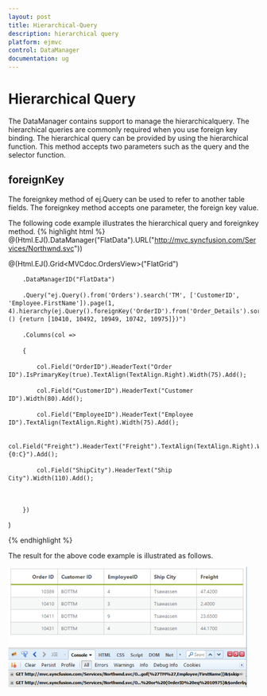 ```yaml
---
layout: post
title: Hierarchical-Query
description: hierarchical query
platform: ejmvc
control: DataManager
documentation: ug
---
```


# Hierarchical Query

The DataManager contains support to manage the hierarchicalquery. The hierarchical queries are commonly required when you use foreign key binding. The hierarchical query can be provided by using the hierarchical function. This method accepts two parameters such as the query and the selector function. 

## foreignKey

The foreignkey method of ej.Query can be used to refer to another table fields. The foreignkey method accepts one parameter, the foreign key value. 

The following code example illustrates the hierarchical query and foreignkey method. 
{% highlight html %}
@(Html.EJ().DataManager("FlatData").URL("http://mvc.syncfusion.com/Services/Northwnd.svc"))



@(Html.EJ().Grid<MVCdoc.OrdersView>("FlatGrid")

        .DataManagerID("FlatData")

        .Query("ej.Query().from('Orders').search('TM', ['CustomerID', 'Employee.FirstName']).page(1, 4).hierarchy(ej.Query().foreignKey('OrderID').from('Order_Details').sortBy('Quantity'),function () {return [10410, 10492, 10949, 10742, 10975]})")

        .Columns(col =>

        {

            col.Field("OrderID").HeaderText("Order ID").IsPrimaryKey(true).TextAlign(TextAlign.Right).Width(75).Add();

            col.Field("CustomerID").HeaderText("Customer ID").Width(80).Add();

            col.Field("EmployeeID").HeaderText("Employee ID").TextAlign(TextAlign.Right).Width(75).Add();

            col.Field("Freight").HeaderText("Freight").TextAlign(TextAlign.Right).Width(75).Format("{0:C}").Add();

            col.Field("ShipCity").HeaderText("Ship City").Width(110).Add();



        })

)

{% endhighlight  %}

The result for the above code example is illustrated as follows.

![](Hierarchical-Query_images/Hierarchical-Query_img1.png)



